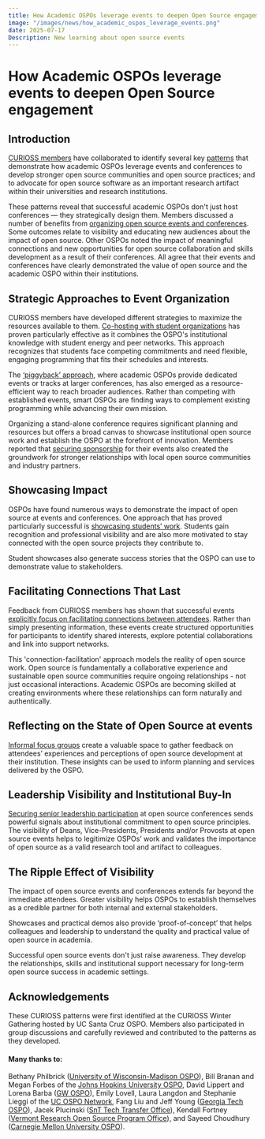 ```yaml
---
title: How Academic OSPOs leverage events to deepen Open Source engagement
image: "/images/news/how_academic_ospos_leverage_events.png"
date: 2025-07-17
Description: New learning about open source events
---
```


# How Academic OSPOs leverage events to deepen Open Source engagement

## Introduction

[CURIOSS members](https://curioss.org/about/members/) have collaborated to identify several key [patterns](https://curioss.org/resources/curioss-patterns/) that demonstrate how academic OSPOs leverage events and conferences to develop stronger open source communities and open source practices; and to advocate for open source software as an important research artifact within their universities and research institutions. 

These patterns reveal that successful academic OSPOs don't just host conferences — they strategically design them. Members discussed a number of benefits from [organizing open source events and conferences](https://github.com/CURIOSSorg/curioss-patterns/blob/main/host-an-open-source-conference.md). Some outcomes relate to visibility and educating new audiences about the impact of open source. Other OSPOs noted the impact of meaningful connections and new opportunities for open source collaboration and skills development as a result of their conferences. All agree that their events and conferences have clearly demonstrated the value of open source and the academic OSPO within their institutions.

## Strategic Approaches to Event Organization

CURIOSS members have developed different strategies to maximize the resources available to them. [Co-hosting with student organizations](https://github.com/CURIOSSorg/curioss-patterns/blob/main/cohosting-student-events.md) has proven particularly effective as it combines the OSPO's institutional knowledge with student energy and peer networks. This approach recognizes that students face competing commitments and need flexible, engaging programming that fits their schedules and interests.

The [‘piggyback’ approach](https://github.com/CURIOSSorg/curioss-patterns/blob/main/piggyback-onto-a-larger-conference.md), where academic OSPOs provide dedicated events or tracks at larger conferences, has also emerged as a resource-efficient way to reach broader audiences. Rather than competing with established events, smart OSPOs are finding ways to complement existing programming while advancing their own mission.

Organizing a stand-alone conference requires significant planning and resources but offers a broad canvas to showcase institutional open source work and establish the OSPO at the forefront of innovation. Members reported that [securing sponsorship](https://github.com/CURIOSSorg/curioss-patterns/blob/main/secure-sponsorship-for-an-open-source-conference.md) for their events also created the groundwork for stronger relationships with local open source communities and industry partners. 

## Showcasing Impact

OSPOs have found numerous ways to demonstrate the impact of open source at events and conferences. One approach that has proved particularly successful is [showcasing students’ work](https://github.com/CURIOSSorg/curioss-patterns/blob/main/student-showcase-sessions-at-ospo-events.md). Students gain recognition and professional visibility and are also more motivated to stay connected with the open source projects they contribute to. 

Student showcases also generate success stories that the OSPO can use to demonstrate value to stakeholders. 

## Facilitating Connections That Last

Feedback from CURIOSS members has shown that successful events [explicitly focus on facilitating connections between attendees](https://github.com/CURIOSSorg/curioss-patterns/blob/main/facilitate-connections-at-open-source-conferences.md). Rather than simply presenting information, these events create structured opportunities for participants to identify shared interests, explore potential collaborations and link into support networks.

This 'connection-facilitation' approach models the reality of open source work. Open source is fundamentally a collaborative experience and sustainable open source communities require ongoing relationships - not just occasional interactions. Academic OSPOs are becoming skilled at creating environments where these relationships can form naturally and authentically.

## Reflecting on the State of Open Source at events

[Informal focus groups](https://github.com/CURIOSSorg/curioss-patterns/blob/main/informal-ospo-focus-groups-at-open-source-events.md) create a valuable space to gather feedback on attendees’ experiences and perceptions of open source development at their institution. These insights can be used to inform planning and services delivered by the OSPO. 

## Leadership Visibility and Institutional Buy-In

[Securing senior leadership participation](https://github.com/CURIOSSorg/curioss-patterns/blob/main/senior-leadership-keynote.md) at open source conferences sends powerful signals about institutional commitment to open source principles. The visibility of Deans, Vice-Presidents, Presidents and/or Provosts at open source events helps to legitimize OSPOs’ work and validates the importance of open source as a valid research tool and artifact to colleagues.

## The Ripple Effect of Visibility

The impact of open source events and conferences extends far beyond the immediate attendees. Greater visibility helps OSPOs to establish themselves as a credible partner for both internal and external stakeholders.

Showcases and practical demos also provide ‘proof-of-concept’ that helps colleagues and leadership to understand the quality and practical value of open source in academia. 

Successful open source events don't just raise awareness. They develop the relationships, skills and institutional support necessary for long-term open source success in academic settings.

## Acknowledgements

These CURIOSS patterns were first identified at the CURIOSS Winter Gathering hosted by UC Santa Cruz OSPO. Members also participated in group discussions and carefully reviewed and contributed to the patterns as they developed. 

#### Many thanks to: 
 
Bethany Philbrick ([University of Wisconsin-Madison OSPO](https://ospo.wisc.edu/)), Bill Branan and Megan Forbes of the [Johns Hopkins University OSPO](https://ospo.library.jhu.edu/), David Lippert and Lorena Barba ([GW OSPO](https://ospo.gwu.edu/)), Emily Lovell, Laura Langdon and Stephanie Lieggi of the [UC OSPO Network](https://ucospo.net/), Fang Liu and Jeff Young ([Georgia Tech OSPO](https://ospo.cc.gatech.edu/)), Jacek Plucinski ([SnT Tech Transfer Office](https://www.uni.lu/snt-en/)), Kendall Fortney ([Vermont Research Open Source Program Office](https://verso.w3.uvm.edu/)), and Sayeed Choudhury ([Carnegie Mellon University OSPO](https://www.library.cmu.edu/services/ospo)).
